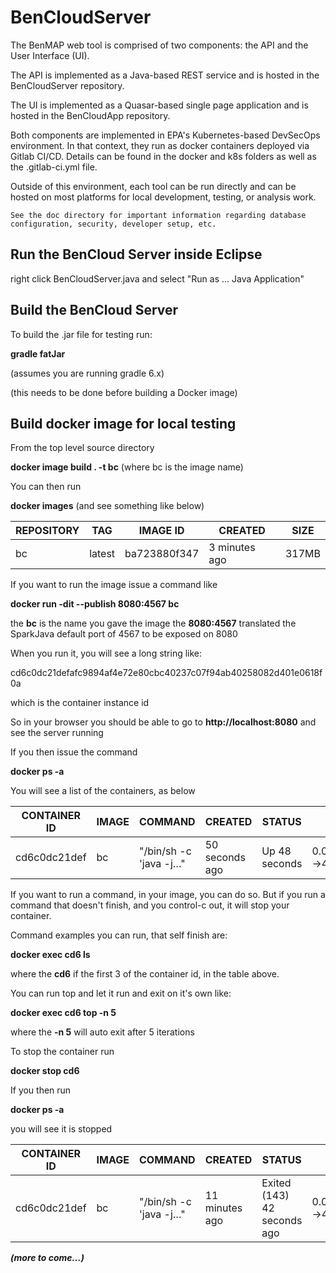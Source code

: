 # BenCloudServer

The BenMAP web tool is comprised of two components: the API and the User Interface (UI).

The API is implemented as a Java-based REST service and is hosted in the BenCloudServer repository.

The UI is implemented as a Quasar-based single page application and is hosted in the BenCloudApp repository.

Both components are implemented in EPA's Kubernetes-based DevSecOps environment. In that context, they run as docker containers deployed via Gitlab CI/CD. Details can be found in the docker and k8s folders as well as the .gitlab-ci.yml file.

Outside of this environment, each tool can be run directly and can be hosted on most platforms for local development, testing, or analysis work.

    See the doc directory for important information regarding database configuration, security, developer setup, etc.

## Run the BenCloud Server inside Eclipse

right click BenCloudServer.java and select "Run as ... Java Application"

## Build the BenCloud Server

To build the .jar file for testing run:

**gradle fatJar**

(assumes you are running gradle 6.x)

(this needs to be done before building a Docker image)


## Build docker image for local testing

From the top level source directory

**docker image build . -t bc** (where bc is the image name)

You can then run

**docker images** (and see something like below)

| REPOSITORY | TAG | IMAGE ID | CREATED | SIZE |
| --- | --- | --- | --- | --- |
| bc | latest | ba723880f347 | 3 minutes ago | 317MB |

If you want to run the image issue a command like

**docker run -dit --publish 8080:4567 bc**

the **bc** is the name you gave the image
the **8080:4567** translated the SparkJava default port of 4567 to be exposed on 8080

When you run it, you will see a long string like:

cd6c0dc21defafc9894af4e72e80cbc40237c07f94ab40258082d401e0618f0a

which is the container instance id

So in your browser you should be able to go to **http://localhost:8080** and see the server running

If you then issue the command

**docker ps -a**

You will see a list of the containers, as below

| CONTAINER ID | IMAGE | COMMAND | CREATED | STATUS | PORTS | NAMES |
| --- | --- | --- | --- | --- | --- | --- |
| cd6c0dc21def | bc | "/bin/sh -c 'java -j…" | 50 seconds ago | Up 48 seconds | 0.0.0.0:8080->4567/tcp | cranky_shirley |

If you want to run a command, in your image, you can do so. But if you run a command that doesn't finish, and you control-c out, it will stop your container.

Command examples you can run, that self finish are:

**docker exec cd6 ls**

where the **cd6** if the first 3 of the container id, in the table above.

You can run top and let it run and exit on it's own like:

**docker exec cd6 top -n 5**

where the **-n 5** will auto exit after 5 iterations

To stop the container run

**docker stop cd6**

If you then run

**docker ps -a**

you will see it is stopped

| CONTAINER ID | IMAGE | COMMAND | CREATED | STATUS | PORTS | NAMES |
| --- | --- | --- | --- | --- | --- | --- |
| cd6c0dc21def | bc | "/bin/sh -c 'java -j…" | 11 minutes ago | Exited (143) 42 seconds ago | 0.0.0.0:8080->4567/tcp | cranky_shirley |

***(more to come...)***

